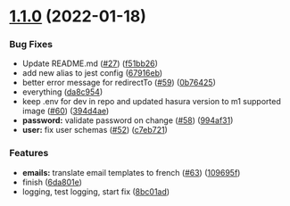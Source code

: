 # [1.1.0](https://github.com/nhost/hasura-auth/compare/v0.0.1-canary.0...v1.1.0) (2022-01-18)


### Bug Fixes

*  Update README.md ([#27](https://github.com/nhost/hasura-auth/issues/27)) ([f51bb26](https://github.com/nhost/hasura-auth/commit/f51bb26490273215543e0905e19eeab96a7fb50c))
* add new alias to jest config ([67916eb](https://github.com/nhost/hasura-auth/commit/67916eb0cd57775c222e3953e2dfde6eefda89cb))
* better error message for redirectTo ([#59](https://github.com/nhost/hasura-auth/issues/59)) ([0b76425](https://github.com/nhost/hasura-auth/commit/0b764255e02f0f0c3a72f19863f947403dbef56d))
* everything ([da8c954](https://github.com/nhost/hasura-auth/commit/da8c954ffd4990d599b6db5b7e77d604450225fd))
* keep .env for dev in repo and updated hasura version to m1 supported image ([#60](https://github.com/nhost/hasura-auth/issues/60)) ([394d4ae](https://github.com/nhost/hasura-auth/commit/394d4ae5e2fd9d4d87575f168ea15da675f9743a))
* **password:** validate password on change ([#58](https://github.com/nhost/hasura-auth/issues/58)) ([994af31](https://github.com/nhost/hasura-auth/commit/994af3193511a594f6d659b80e92ec568b6d63b0))
* **user:** fix user schemas ([#52](https://github.com/nhost/hasura-auth/issues/52)) ([c7eb721](https://github.com/nhost/hasura-auth/commit/c7eb721f1193f487ae094e5b29aa5f4c97b0ff69))


### Features

* **emails:** translate email templates to french ([#63](https://github.com/nhost/hasura-auth/issues/63)) ([109695f](https://github.com/nhost/hasura-auth/commit/109695f0da65d9af3ad913a56300bd7ed6df5496))
* finish ([6da801e](https://github.com/nhost/hasura-auth/commit/6da801eb9cf94713857b56d60a89a1cecbb45056))
* logging, test logging, start fix ([8bc01ad](https://github.com/nhost/hasura-auth/commit/8bc01ad8cb6ffe1f8f4de2fab38ccc278b5d4205))

